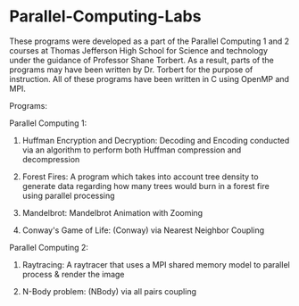 # Parallel-Computing-Labs
These programs were developed as a part of the Parallel Computing 1 and 2 courses at Thomas Jefferson High School for Science and technology under the guidance of Professor Shane Torbert.
As a result, parts of the programs may have been written by Dr. Torbert for the purpose of instruction. All of these programs have been written in C using OpenMP and MPI.

Programs:

Parallel Computing 1:

1) Huffman Encryption and Decryption: Decoding and Encoding conducted via an algorithm to perform both Huffman compression and decompression

2) Forest Fires: A program which takes into account tree density to generate data regarding how many trees would burn in a forest fire using parallel processing

3) Mandelbrot: Mandelbrot Animation with Zooming

4) Conway's Game of Life: (Conway) via Nearest Neighbor Coupling

Parallel Computing 2:

1) Raytracing: A raytracer that uses a MPI shared memory model to parallel process & render the image

2) N-Body problem: (NBody) via all pairs coupling


